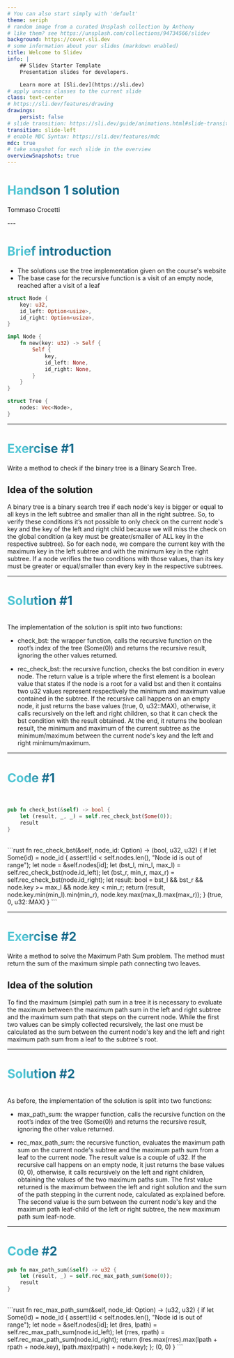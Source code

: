 ```yaml
---
# You can also start simply with 'default'
theme: seriph
# random image from a curated Unsplash collection by Anthony
# like them? see https://unsplash.com/collections/94734566/slidev
background: https://cover.sli.dev
# some information about your slides (markdown enabled)
title: Welcome to Slidev
info: |
    ## Slidev Starter Template
    Presentation slides for developers.

    Learn more at [Sli.dev](https://sli.dev)
# apply unocss classes to the current slide
class: text-center
# https://sli.dev/features/drawing
drawings:
    persist: false
# slide transition: https://sli.dev/guide/animations.html#slide-transitions
transition: slide-left
# enable MDC Syntax: https://sli.dev/features/mdc
mdc: true
# take snapshot for each slide in the overview
overviewSnapshots: true
---
```


# Handson 1 solution

Tommaso Crocetti

<div class="abs-br m-6 flex gap-2">
  <a href="https://github.com/slidevjs/slidev" target="_blank" alt="GitHub" title="Open in GitHub"
    class="text-xl slidev-icon-btn opacity-50 !border-none !hover:text-white">
    <carbon-logo-github />
  </a>
</div>
---

# Brief introduction

-   The solutions use the tree implementation given on the course's website
-   The base case for the recursive function is a visit of an empty node, reached after a visit of a leaf
    <br>

```rust
struct Node {
    key: u32,
    id_left: Option<usize>,
    id_right: Option<usize>,
}

impl Node {
    fn new(key: u32) -> Self {
        Self {
            key,
            id_left: None,
            id_right: None,
        }
    }
}
```

```rust
struct Tree {
    nodes: Vec<Node>,
}
```

<style>
h1 {
  background-color: #2B90B6;
  background-image: linear-gradient(45deg, #4EC5D4 10%, #146b8c 20%);
  background-size: 100%;
  -webkit-background-clip: text;
  -moz-background-clip: text;
  -webkit-text-fill-color: transparent;
  -moz-text-fill-color: transparent;
}
</style>

<!--
Here is another comment.
-->

---

# Exercise #1

Write a method to check if the binary tree is a Binary Search Tree.

## Idea of the solution

A binary tree is a binary search tree if each node's key
is bigger or equal to all keys in the left subtree and
smaller than all in the right subtree. So, to verify these
conditions it’s not possible to only check on the current
node's key and the key of the left and right child because
we will miss the check on the global condition
(a key must be greater/smaller of ALL key in the respective subtree).
So for each node, we compare the current key with the maximum key
in the left subtree and with the minimum key in the right subtree. If a node verifies the two conditions with those values, than its key must be greater or equal/smaller than every key in the respective subtrees.

---

# Solution #1

<br>
The implementation of the solution is split into two functions:

-   check_bst: the wrapper function, calls the recursive function
    on the root’s index of the tree (Some(0))
    and returns the recursive result, ignoring the other values returned.

-   rec_check_bst: the recursive function,
    checks the bst condition in every node.
    The return value is a triple where the first element is a
    boolean value that states if the node is a root for
    a valid bst and then it contains two u32 values represent
    respectively the minimum and maximum value contained in the subtree.
    If the recursive call happens on an empty node,
    it just returns the base values (true, 0, u32::MAX),
    otherwise, it calls recursively on the left and
    right children, so that it can check the bst condition with the result obtained.
    At the end, it returns the boolean result,
    the minimum and maximum of the current subtree as the minimum/maximum
    between the current node's key and the left and right minimum/maximum.

---

# Code #1

<br>

```rust
pub fn check_bst(&self) -> bool {
    let (result, _, _) = self.rec_check_bst(Some(0));
    result
}
```

<br>
```rust
fn rec_check_bst(&self, node_id: Option<usize>) -> (bool, u32, u32) {
    if let Some(id) = node_id {
        assert!(id < self.nodes.len(), "Node id is out of range");
        let node = &self.nodes[id];
        let (bst_l, min_l, max_l) = self.rec_check_bst(node.id_left);
        let (bst_r, min_r, max_r) = self.rec_check_bst(node.id_right);
        let result: bool = bst_l && bst_r && node.key >= max_l && node.key < min_r;
        return (result, node.key.min(min_l).min(min_r), node.key.max(max_l).max(max_r));
    }
    (true, 0, u32::MAX)
}
```

---

# Exercise #2

Write a method to solve the Maximum Path Sum problem.
The method must return the sum of the maximum
simple path connecting two leaves.

## Idea of the solution

To find the maximum (simple) path sum in a tree it is
necessary to evaluate the maximum between the maximum
path sum in the left and right subtree and the maximum sum path
that steps on the current node. While the first two values can
be simply collected recursively, the last one must be
calculated as the sum between the current node's key and
the left and right maximum path sum from a leaf to the subtree's root.

---

# Solution #2

<br>
As before, the implementation of the solution is split into two functions:

-   max_path_sum: the wrapper function, calls the recursive function
    on the root’s index of the tree (Some(0)) and returns the
    recursive result, ignoring the other value returned.

-   rec_max_path_sum: the recursive function, evaluates the maximum
    path sum on the current node's subtree and the maximum path
    sum from a leaf to the current node. The result value is a
    couple of u32. If the recursive call happens on an empty node,
    it just returns the base values (0, 0), otherwise, it calls
    recursively on the left and right children, obtaining the
    values of the two maximum paths sum. The first value returned
    is the maximum between the left and right solution and the sum
    of the path stepping in the current node, calculated as explained
    before. The second value is the sum between the current node's key
    and the maximum path leaf-child of the left or right subtree,
    the new maximum path sum leaf-node.

---

# Code #2

```rust
pub fn max_path_sum(&self) -> u32 {
    let (result, _) = self.rec_max_path_sum(Some(0));
    result
}
```

<br>
```rust
fn rec_max_path_sum(&self, node_id: Option<usize>) -> (u32, u32) {
    if let Some(id) = node_id {
        assert!(id < self.nodes.len(), "Node id is out of range");
        let node = &self.nodes[id];
        let (lres, lpath) = self.rec_max_path_sum(node.id_left);
        let (rres, rpath) = self.rec_max_path_sum(node.id_right);
        return (lres.max(rres).max(lpath + rpath + node.key), lpath.max(rpath) + node.key);
    };
    (0, 0)
}
```
